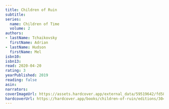 ```yaml
---
title: Children of Ruin
subtitle:
series:
  name: Children of Time
  volume: 2
authors:
- lastName: Tchaikovsky
  firstName: Adrian
- lastName: Hudson
  firstName: Mel
isbn10:
isbn13:
read: 2020-04-20
rating: 3
yearPublished: 2019
reading: false
asin:
narrators:
coverImageUrl: https://assets.hardcover.app/external_data/59519642/fd58417e6a12c823a6a733d7f285a998e05aafff.jpeg
hardcoverUrl: https://hardcover.app/books/children-of-ruin/editions/30407274
---
```


